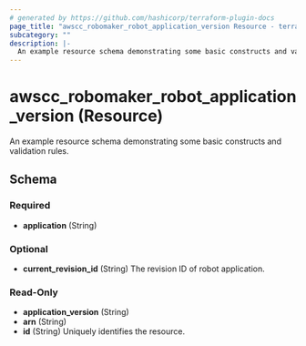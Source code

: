 ```yaml
---
# generated by https://github.com/hashicorp/terraform-plugin-docs
page_title: "awscc_robomaker_robot_application_version Resource - terraform-provider-awscc"
subcategory: ""
description: |-
  An example resource schema demonstrating some basic constructs and validation rules.
---
```


# awscc_robomaker_robot_application_version (Resource)

An example resource schema demonstrating some basic constructs and validation rules.



<!-- schema generated by tfplugindocs -->
## Schema

### Required

- **application** (String)

### Optional

- **current_revision_id** (String) The revision ID of robot application.

### Read-Only

- **application_version** (String)
- **arn** (String)
- **id** (String) Uniquely identifies the resource.


